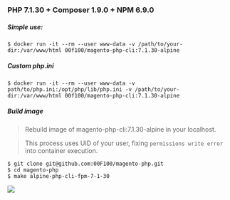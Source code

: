 ### PHP 7.1.30 + Composer 1.9.0 + NPM 6.9.0

##### Simple use:
```
$ docker run -it --rm --user www-data -v /path/to/your-dir:/var/www/html 00f100/magento-php-cli:7.1.30-alpine
```

##### Custom php.ini
```
$ docker run -it --rm --user www-data -v path/to/php.ini:/opt/php/lib/php.ini -v /path/to/your-dir:/var/www/html 00f100/magento-php-cli:7.1.30-alpine
```

##### Build image

> Rebuild image of magento-php-cli:7.1.30-alpine in your localhost.

> This process uses UID of your user, fixing `permissions write error` into container execution.

```
$ git clone git@github.com:00F100/magento-php.git
$ cd magento-php
$ make alpine-php-cli-fpm-7-1-30
```

![](console.png)